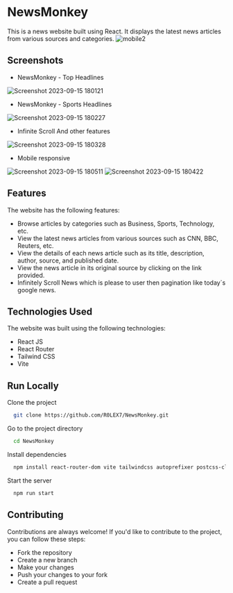 
# NewsMonkey 

This is a news website built using React. It displays the latest news articles from various sources and categories.
![mobile2](https://github.com/R0LEX7/NewsMonkey/assets/115485479/20e32a0d-e1d4-42e5-a206-38c0ace1e5d5)



## Screenshots


- NewsMonkey - Top Headlines



![Screenshot 2023-09-15 180121](https://github.com/R0LEX7/NewsMonkey/assets/115485479/6edd5983-7ff6-46d6-b0d1-db57ab7b0417)




- NewsMonkey - Sports Headlines

![Screenshot 2023-09-15 180227](https://github.com/R0LEX7/NewsMonkey/assets/115485479/b241f52e-2d93-45ce-9c6d-e7230f97e091)



- Infinite Scroll And other features 

![Screenshot 2023-09-15 180328](https://github.com/R0LEX7/NewsMonkey/assets/115485479/3b8ee1ba-03b3-4162-9e92-6ae6a4a24340)

- Mobile responsive

  
![Screenshot 2023-09-15 180511](https://github.com/R0LEX7/NewsMonkey/assets/115485479/71c5a2ee-8a4b-41ef-820e-89ca210ddcd4)
![Screenshot 2023-09-15 180422](https://github.com/R0LEX7/NewsMonkey/assets/115485479/33740677-02c5-4bfd-9de3-27dbd6c38b94)

## Features

The website has the following features:

- Browse articles by categories such as Business, Sports, Technology, etc.
- View the latest news articles from various sources such as CNN, BBC, Reuters, etc.
- View the details of each news article such as its title, description, author, source, and published date.
- View the news article in its original source by clicking on the link provided.
- Infinitely Scroll News which is please to user then pagination like today`s google news.

## Technologies Used

The website was built using the following technologies:

- React JS
- React Router
- Tailwind CSS
- Vite

## Run Locally

Clone the project

```bash
  git clone https://github.com/R0LEX7/NewsMonkey.git
```

Go to the project directory

```bash
  cd NewsMonkey
```

Install dependencies

```bash
  npm install react-router-dom vite tailwindcss autoprefixer postcss-cli react-infinite-scroll-component
```

Start the server

```bash
  npm run start
```


## Contributing

Contributions are always welcome!
If you'd like to contribute to the project, you can follow these steps:

- Fork the repository
- Create a new branch
- Make your changes
- Push your changes to your fork
- Create a pull request


